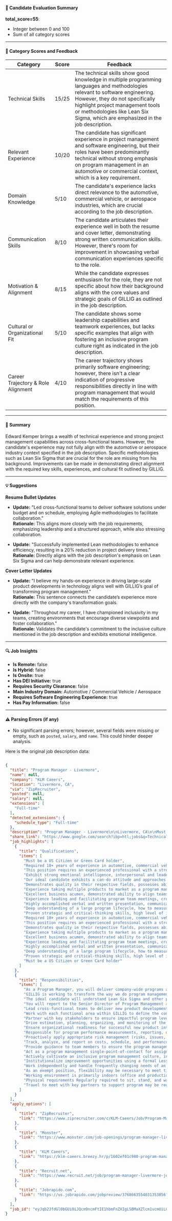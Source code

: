 #### 📄 Candidate Evaluation Summary

**total_score=55**:  
- Integer between 0 and 100  
- Sum of all category scores

---

#### 🎯 Category Scores and Feedback

| Category                        | Score | Feedback |
|---------------------------------|-------|----------|
| Technical Skills                | 15/25 | The technical skills show good knowledge in multiple programming languages and methodologies relevant to software engineering. However, they do not specifically highlight project management tools or methodologies like Lean Six Sigma, which are emphasized in the job description. |
| Relevant Experience             | 10/20 | The candidate has significant experience in project management and software engineering, but their roles have been predominantly technical without strong emphasis on program management in an automotive or commercial context, which is a key requirement. |
| Domain Knowledge                | 5/10  | The candidate's experience lacks direct relevance to the automotive, commercial vehicle, or aerospace industries, which are crucial according to the job description. |
| Communication Skills            | 8/10  | The candidate articulates their experience well in both the resume and cover letter, demonstrating strong written communication skills. However, there's room for improvement in showcasing verbal communication experiences specific to the role. |
| Motivation & Alignment          | 8/15  | While the candidate expresses enthusiasm for the role, they are not specific about how their background aligns with the core values and strategic goals of GILLIG as outlined in the job description. |
| Cultural or Organizational Fit  | 5/10  | The candidate shows some leadership capabilities and teamwork experiences, but lacks specific examples that align with fostering an inclusive program culture right as indicated in the job description. |
| Career Trajectory & Role Alignment | 4/10  | The career trajectory shows primarily software engineering; however, there isn't a clear indication of progressive responsibilities directly in line with program management that would match the requirements of this position. |

---

#### 🧾 Summary

Edward Kemper brings a wealth of technical experience and strong project management capabilities across cross-functional teams. However, the candidate's experience may not fully align with the automotive or aerospace industry context specified in the job description. Specific methodologies such as Lean Six Sigma that are crucial for the role are missing from his background. Improvements can be made in demonstrating direct alignment with the required key skills, experiences, and cultural fit outlined by GILLIG.

---

#### 💡 Suggestions

**Resume Bullet Updates**  
- **Update:** "Led cross-functional teams to deliver software solutions under budget and on schedule, employing Agile methodologies to facilitate collaboration."  
  **Rationale:** This aligns more closely with the job requirements, emphasizing leadership and a structured approach, while also stressing collaboration.

- **Update:** "Successfully implemented Lean methodologies to enhance efficiency, resulting in a 20% reduction in project delivery times."  
  **Rationale:** Directly aligns with the job description's emphasis on Lean Six Sigma and can help demonstrate relevant experience.

**Cover Letter Updates**  
- **Update:** "I believe my hands-on experience in driving large-scale product developments in technology aligns well with GILLIG’s goal of transforming program management."  
  **Rationale:** This sentence connects the candidate’s experience more directly with the company's transformation goals.

- **Update:** "Throughout my career, I have championed inclusivity in my teams, creating environments that encourage diverse viewpoints and foster collaboration."  
  **Rationale:** Validates the candidate's commitment to the inclusive culture mentioned in the job description and exhibits emotional intelligence.

---

#### 🔍 Job Insights

- **Is Remote:** false  
- **Is Hybrid:** false  
- **Is Onsite:** true  
- **Has DEI Initiative:** true  
- **Requires Security Clearance:** false  
- **Main Industry Domain:** Automotive / Commercial Vehicle / Aerospace  
- **Requires Software Engineering Experience:** true  
- **Has Pay Information:** false  

---

#### ⚠️ Parsing Errors (if any)

- No significant parsing errors; however, several fields were missing or empty, such as `posted`, `salary`, and `name`. This could hinder deeper analysis.

Here is the original job description data:

```json

{
  "title": "Program Manager - Livermore",
  "name": null,
  "company": "KLM Caeers",
  "location": "Livermore, CA",
  "via": "ZipRecruiter",
  "posted": null,
  "salary": null,
  "extensions": [
    "Full-time"
  ],
  "detected_extensions": {
    "schedule_type": "Full-time"
  },
  "description": "Program Manager - Livermore\n\nLivermore, CA\n\nMust be a US Citizen or Green Card holder.\n\u2022 As a Program Manager, you will deliver company-wide programs and strategic initiatives on a cross-functional basis. GILLIG is working to transform the way we do program management and is looking for agile leaders who will help champion this change. The ideal candidate will understand Lean Six Sigma and other portfolio-based methodologies.\n\u2022 You will report to the Senior Director of Program Management and will work collaboratively and closely with the company's leadership team.\n\nRESPONSIBILITIES:\n\u2022 Lead cross-functional teams to deliver new product development and introduction programs on-time, on-budget, and on specification, creating an environment of product excellence\n\u2022 Work with each functional area within GILLIG to define the content, tools, processes, deliverables, and core competencies needed to successfully develop and launch new products\n\u2022 Partner with key stakeholders to ensure impactful program level risk and/or issues are timely communicated, understood, and mitigated to minimize the impact to program delivery\n\u2022 Drive estimation, planning, organizing, and monitoring of the activities of cross-functional teams including ownership of the overall program schedule driving/critical path, milestones, key dependencies, status, and summary\n\u2022 Ensure organizational readiness for successful new product introduction\n\u2022 Responsible for program performance measurements, reporting, quality, resource needs, and key program financial and budgetary activities\n\u2022 Proactively apply appropriate risk management (risks, issues, & opportunities) across assigned programs\n\u2022 Track, analyze, and report on costs, schedule, and performance of programs to ensure team members and key stakeholders are informed of program status.\n\u2022 Provide guidance to team members to ensure the program management processes are followed and programs are on track\n\u2022 Act as a program management single-point-of-contact for assigned programs and assist with providing timely/accurate information.\n\u2022 Actively cultivate an inclusive program management culture, including a help-needed philosophy, to foster cross-functional buy-in and commitment to program success.\n\u2022 Institutionalize improvement opportunities using a formal Lessons Learned process.\n\u2022 Work independently and handle frequently changing needs of an organization that is dynamically evolving.\n\nQUALIFICATIONS:\n\u2022 Bachelor's degree in technical field, Masters a plus, MBA preferred\n\u2022 Experienced systems engineering background preferred\n\u2022 Required 10+ years of experience in automotive, commercial vehicle or aerospace (or related field) product development and delivery, 5+ of which are program managing high dollar value products/product development\n\u2022 This position requires an experienced professional with a strong technical background and excellent communication skills who is comfortable communicating complex issues at all levels of the organization\n\u2022 Exhibit strong emotional intelligence, interpersonal and leadership skills to build loyalty trust, and commitments from key internal and external contacts involved with making decisions\n\u2022 Our ideal candidate exhibits a can-do attitude and approaches his or her work with vigor and determination\n\u2022 Demonstrates quality in their respective fields, possesses ability to learn quickly within a fast-paced environment\n\u2022 Experience taking multiple products to market as a program manager or and integrated product team (IPT) leader with direct experience\n\u2022 Excellent business acumen, demonstrated ability to align teams to strategy to achieve business and program objectives\n\u2022 Experience leading and facilitating program team meetings, cross-functional communication and decision making, and ensuring ongoing alignment with internal/external stakeholders\n\u2022 Highly accomplished verbal and written presentation, communication, and persuasion skills\n\u2022 Deep understanding of a large program lifecycle, how to measure performance and communicating those to Leadership and staff at large.\n\u2022 Proven strategic and critical-thinking skills, high level of independent judgment, initiative, and creativity to identify and clearly communicate strategies to senior management.\n\nWorking Conditions\n\u2022 As an exempt position, flexibility may be necessary to meet timely goals\n\u2022 Working environment is primarily indoors (office and production environment)\n\u2022 Physical requirements Regularly required to sit, stand, and walk; Sitting may be for long periods of time.\n\u2022 Travel to meet with key partners to support program may be required\n\nRequired Knowledge, Skills, and Abilities: (Submission Summary):\n\n1. Bachelor's degree in technical field, Masters a plus, MBA preferred\n\n2. Experienced systems engineering background preferred\n\n3. Required 10+ years of experience in automotive, commercial vehicle or aerospace (or related field) product development and delivery, 5+ of which are program managing high dollar value products/product development\n\n4. This position requires an experienced professional with a strong technical background and excellent communication skills who is comfortable communicating complex issues at all levels of the organization\n\n5. Demonstrates quality in their respective fields, possesses ability to learn quickly within a fast-paced environment\n\n6. Experience taking multiple products to market as a program manager or and integrated product team (IPT) leader with direct experience\n\n7. Excellent business acumen, demonstrated ability to align teams to strategy to achieve business and program objectives\n\n8. Experience leading and facilitating program team meetings, cross-functional communication and decision making, and ensuring ongoing alignment with internal/external stakeholders\n\n9. Highly accomplished verbal and written presentation, communication, and persuasion skills\n\n10. Deep understanding of a large program lifecycle, how to measure performance and communicating those to Leadership and staff at large.\n\n11. Proven strategic and critical-thinking skills, high level of independent judgment, initiative, and creativity to identify and clearly communicate strategies to senior management.\n\n12. Must be a US Citizen or Green Card holder.",
  "share_link": "https://www.google.com/search?ibp=htl;jobs&q=Technical+Program+Manager&htidocid=Z2nzot6YYJAZZO0fAAAAAA%3D%3D&hl=en-US&shndl=37&shmd=H4sIAAAAAAAA_0XNsQrCMBCAYVz7CLrcLJpIwUUn6SBoC75BuZQjjSS5cBekT-Ezq5PLz7f9zXvVtA9hL5hgwIyeBPbQhxdJYqGvb-xACWWagTNcmX2k9XmutejJWtVovFasYTITJ8uZHC_2yU5_GXVGoRKx0tgeD4sp2W83936ADolEIeT_bAfd5QOVr7TAkQAAAA&shmds=v1_AQbUm951gEQDbF4D5jaQOUsbHmsdQu2zJi9gKSa_gURyDotJIg&source=sh/x/job/li/m1/1#fpstate=tldetail&htivrt=jobs&htiq=Technical+Program+Manager&htidocid=Z2nzot6YYJAZZO0fAAAAAA%3D%3D",
  "job_highlights": [
    {
      "title": "Qualifications",
      "items": [
        "Must be a US Citizen or Green Card holder",
        "Required 10+ years of experience in automotive, commercial vehicle or aerospace (or related field) product development and delivery, 5+ of which are program managing high dollar value products/product development",
        "This position requires an experienced professional with a strong technical background and excellent communication skills who is comfortable communicating complex issues at all levels of the organization",
        "Exhibit strong emotional intelligence, interpersonal and leadership skills to build loyalty trust, and commitments from key internal and external contacts involved with making decisions",
        "Our ideal candidate exhibits a can-do attitude and approaches his or her work with vigor and determination",
        "Demonstrates quality in their respective fields, possesses ability to learn quickly within a fast-paced environment",
        "Experience taking multiple products to market as a program manager or and integrated product team (IPT) leader with direct experience",
        "Excellent business acumen, demonstrated ability to align teams to strategy to achieve business and program objectives",
        "Experience leading and facilitating program team meetings, cross-functional communication and decision making, and ensuring ongoing alignment with internal/external stakeholders",
        "Highly accomplished verbal and written presentation, communication, and persuasion skills",
        "Deep understanding of a large program lifecycle, how to measure performance and communicating those to Leadership and staff at large",
        "Proven strategic and critical-thinking skills, high level of independent judgment, initiative, and creativity to identify and clearly communicate strategies to senior management",
        "Required 10+ years of experience in automotive, commercial vehicle or aerospace (or related field) product development and delivery, 5+ of which are program managing high dollar value products/product development",
        "This position requires an experienced professional with a strong technical background and excellent communication skills who is comfortable communicating complex issues at all levels of the organization",
        "Demonstrates quality in their respective fields, possesses ability to learn quickly within a fast-paced environment",
        "Experience taking multiple products to market as a program manager or and integrated product team (IPT) leader with direct experience",
        "Excellent business acumen, demonstrated ability to align teams to strategy to achieve business and program objectives",
        "Experience leading and facilitating program team meetings, cross-functional communication and decision making, and ensuring ongoing alignment with internal/external stakeholders",
        "Highly accomplished verbal and written presentation, communication, and persuasion skills",
        "Deep understanding of a large program lifecycle, how to measure performance and communicating those to Leadership and staff at large",
        "Proven strategic and critical-thinking skills, high level of independent judgment, initiative, and creativity to identify and clearly communicate strategies to senior management",
        "Must be a US Citizen or Green Card holder"
      ]
    },
    {
      "title": "Responsibilities",
      "items": [
        "As a Program Manager, you will deliver company-wide programs and strategic initiatives on a cross-functional basis",
        "GILLIG is working to transform the way we do program management and is looking for agile leaders who will help champion this change",
        "The ideal candidate will understand Lean Six Sigma and other portfolio-based methodologies",
        "You will report to the Senior Director of Program Management and will work collaboratively and closely with the company's leadership team",
        "Lead cross-functional teams to deliver new product development and introduction programs on-time, on-budget, and on specification, creating an environment of product excellence",
        "Work with each functional area within GILLIG to define the content, tools, processes, deliverables, and core competencies needed to successfully develop and launch new products",
        "Partner with key stakeholders to ensure impactful program level risk and/or issues are timely communicated, understood, and mitigated to minimize the impact to program delivery",
        "Drive estimation, planning, organizing, and monitoring of the activities of cross-functional teams including ownership of the overall program schedule driving/critical path, milestones, key dependencies, status, and summary",
        "Ensure organizational readiness for successful new product introduction",
        "Responsible for program performance measurements, reporting, quality, resource needs, and key program financial and budgetary activities",
        "Proactively apply appropriate risk management (risks, issues, & opportunities) across assigned programs",
        "Track, analyze, and report on costs, schedule, and performance of programs to ensure team members and key stakeholders are informed of program status",
        "Provide guidance to team members to ensure the program management processes are followed and programs are on track",
        "Act as a program management single-point-of-contact for assigned programs and assist with providing timely/accurate information",
        "Actively cultivate an inclusive program management culture, including a help-needed philosophy, to foster cross-functional buy-in and commitment to program success",
        "Institutionalize improvement opportunities using a formal Lessons Learned process",
        "Work independently and handle frequently changing needs of an organization that is dynamically evolving",
        "As an exempt position, flexibility may be necessary to meet timely goals",
        "Working environment is primarily indoors (office and production environment)",
        "Physical requirements Regularly required to sit, stand, and walk; Sitting may be for long periods of time",
        "Travel to meet with key partners to support program may be required"
      ]
    }
  ],
  "apply_options": [
    {
      "title": "ZipRecruiter",
      "link": "https://www.ziprecruiter.com/c/KLM-Caeers/Job/Program-Manager-Livermore/-in-Livermore,CA?jid=29a45700d8cb85fd&utm_campaign=google_jobs_apply&utm_source=google_jobs_apply&utm_medium=organic"
    },
    {
      "title": "Monster",
      "link": "https://www.monster.com/job-openings/program-manager-livermore-livermore-ca--35f1ad32-43b7-40f8-a695-52339ab65afa?utm_campaign=google_jobs_apply&utm_source=google_jobs_apply&utm_medium=organic"
    },
    {
      "title": "KLM Caeers",
      "link": "https://klm-caeers.breezy.hr/p/1602ef01c980-program-manager-livermore?utm_campaign=google_jobs_apply&utm_source=google_jobs_apply&utm_medium=organic"
    },
    {
      "title": "Recruit.net",
      "link": "https://www.recruit.net/job/program-manager-livermore-jobs/E3225196B19E8D11?utm_campaign=google_jobs_apply&utm_source=google_jobs_apply&utm_medium=organic"
    },
    {
      "title": "Jobrapido.com",
      "link": "https://us.jobrapido.com/jobpreview/3768663554031353856?utm_campaign=google_jobs_apply&utm_source=google_jobs_apply&utm_medium=organic"
    }
  ],
  "job_id": "eyJqb2JfdGl0bGUiOiJQcm9ncmFtIE1hbmFnZXIgLSBMaXZlcm1vcmUiLCJjb21wYW55X25hbWUiOiJLTE0gQ2FlZXJzIiwiYWRkcmVzc19jaXR5IjoiTGl2ZXJtb3JlLCBDQSIsImh0aWRvY2lkIjoiWjJuem90NllZSkFaWk8wZkFBQUFBQT09IiwidXVsZSI6IncrQ0FJUUlDSU5WVzVwZEdWa0lGTjBZWFJsY3cifQ=="
}